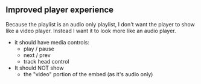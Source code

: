 ## Improved player experience

Because the playlist is an audio only playlist, I don't want the player to show like a video player. Instead I want it to look more like an audio player.

- it should have media controls:
  - play / pause
  - next / prev
  - track head control
- It should NOT show
  - the "video" portion of the embed (as it's audio only)
